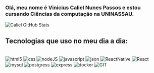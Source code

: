 ### Olá, meu nome é Vinicius Caliel Nunes Passos e estou cursando Ciências da computação na UNINASSAU.

![Caliel GitHub Stats](https://github-readme-stats-git-masterrstaa-rickstaa.vercel.app/api?username=vinicaliel&theme=dracula)

## Tecnologias que uso no meu dia a dia:

<div style = "display : inline_block"><br>
  
<img alt="html5" align="center" src="https://img.shields.io/badge/HTML5-E34F26?style=for-the-badge&logo=html5&logoColor=white">

<img alt="css" align="center" src="https://img.shields.io/badge/CSS3-1572B6?style=for-the-badge&logo=css3&logoColor=white">

<img alt="nodeJS" align="center" src="https://img.shields.io/badge/Node%20js-339933?style=for-the-badge&logo=nodedotjs&logoColor=white">

<img alt="javascript" align="center" src="https://img.shields.io/badge/JavaScript-323330?style=for-the-badge&logo=javascript&logoColor=F7DF1E">

<img alt="json" align="center" src="https://img.shields.io/badge/json-5E5C5C?style=for-the-badge&logo=json&logoColor=white">

<img alt="ReactNative" align="center" src="https://img.shields.io/badge/React_Native-20232A?style=for-the-badge&logo=react&logoColor=61DAFB">

<img alt="React" align="center" src="https://img.shields.io/badge/React-20232A?style=for-the-badge&logo=react&logoColor=61DAFB">

<img alt="mysql" align="center" src="https://img.shields.io/badge/MySQL-005C84?style=for-the-badge&logo=mysql&logoColor=white">

<img alt="postgress" align="center" src="https://img.shields.io/badge/PostgreSQL-316192?style=for-the-badge&logo=postgresql&logoColor=white">

<img alt="express" align="center" src="https://img.shields.io/badge/Express%20js-000000?style=for-the-badge&logo=express&logoColor=white">

<img alt="docker" align="center" src="https://img.shields.io/badge/Docker-2CA5E0?style=for-the-badge&logo=docker&logoColor=white">

<img alt="GIT" align="center" src="https://img.shields.io/badge/GIT-E44C30?style=for-the-badge&logo=git&logoColor=white">
</div>















